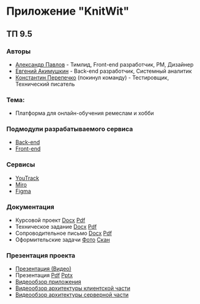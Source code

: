 # Приложение "KnitWit"
## ТП 9.5
### Авторы

- [Александр Павлов](https://github.com/sahland) - Тимлид, Front-end разработчик, PM, Дизайнер
- [Евгений Акимушкин](https://github.com/Eternity321) - Back-end разработчик, Системный аналитик
- [Константин Перепечко](https://github.com/KoPerKo5) (покинул команду) - Тестировщик, Технический писатель

### Тема:

* Платформа для онлайн-обучения ремеслам и хобби

### Подмодули разрабатываемого сервиса

* [Back-end](https://github.com/sahland/Learning-Platform.Backend/tree/main)
* [Front-end](https://github.com/sahland/Learning-Platform.Frontend/tree/main)

### Сервисы

* [YouTrack](https://95team.youtrack.cloud/projects/dbc71114-c042-427a-92e3-5a02d67638e3)
* [Miro](https://miro.com/app/board/uXjVNliHsv0=/?share_link_id=131744564837)
* [Figma](https://www.figma.com/file/X4nxU0rHhk9jvTdKBjukV8/Team9.5?type=design&node-id=0-1&mode=design&t=9WvKeB6gwpQcoGDH-0)

### Документация

* Курсовой проект [Docx](https://github.com/sahland/9.5-Team/blob/main/documentation/Курсовой%20проект.docx) [Pdf](https://github.com/sahland/9.5-Team/blob/main/documentation/Курсовой%20проект.pdf)
* Техническое задание [Docx](https://github.com/sahland/9.5-Team/blob/main/documentation/Техническое_Задание.docx) [Pdf](https://github.com/sahland/9.5-Team/blob/main/documentation/Техническое_Задание.pdf)
* Сопроводительное письмо [Docx](https://github.com/sahland/9.5-Team/blob/main/documentation/Сопроводительное_Письмо.docx) [Pdf](https://github.com/sahland/9.5-Team/blob/main/documentation/Сопроводительное_Письмо.pdf)
* Оформительские задачи [Фото](https://github.com/sahland/9.5-Team/blob/main/documentation/Оформительские%20задачи/Фото.png) [Скан](https://github.com/sahland/9.5-Team/blob/main/documentation/Оформительские%20задачи/Скан.jpg)

### Презентация проекта

* [Презентация (Видео)](https://drive.google.com/file/d/1gEQJX_loqXXCDAt95yOmX8RenRbIvjrk/view?usp=sharing)
* Презентация [Pdf](https://github.com/sahland/9.5-Team/blob/main/documentation/Презентация_KnitWit.pdf) [Pptx](https://github.com/sahland/9.5-Team/blob/main/documentation/Презентация_KnitWit.pptx)
* [Видеообзор приложения](https://drive.google.com/file/d/1CLwlhi2ru_IKvSToGcqOwq6mXAzgPfcD/view?usp=sharing)
* [Видеообзор архитектуры клиентской части](https://drive.google.com/file/d/1Pl3TZSJQ9Jxn8PboaPkfX82dgADqyoAy/view?usp=sharing)
* [Видеообзор архитектуры серверной части](https://drive.google.com/file/d/1rgxUS7-FJB_-qEuoDU862YOAu1T8butL/view?usp=sharing)
